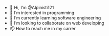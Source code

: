 - 👋 Hi, I’m @Alpinisti121
- 👀 I’m interested in programming
- 🌱 I’m currently learning software engineering
- 💞️ I’m looking to collaborate on web developing
- 📫 How to reach me in my carrer

<!---
Alpinisti121/Alpinisti121 is a ✨ special ✨ repository because its `README.md` (this file) appears on your GitHub profile.
You can click the Preview link to take a look at your changes.
--->
